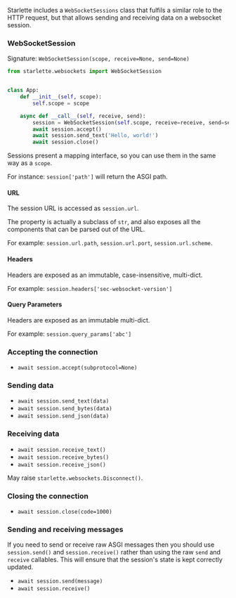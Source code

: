 
Starlette includes a `WebSocketSessions` class that fulfils a similar role
to the HTTP request, but that allows sending and receiving data on a websocket
session.

### WebSocketSession

Signature: `WebSocketSession(scope, receive=None, send=None)`

```python
from starlette.websockets import WebSocketSession


class App:
    def __init__(self, scope):
        self.scope = scope

    async def __call__(self, receive, send):
        session = WebSocketSession(self.scope, receive=receive, send=send)
        await session.accept()
        await session.send_text('Hello, world!')
        await session.close()
```

Sessions present a mapping interface, so you can use them in the same
way as a `scope`.

For instance: `session['path']` will return the ASGI path.

#### URL

The session URL is accessed as `session.url`.

The property is actually a subclass of `str`, and also exposes all the
components that can be parsed out of the URL.

For example: `session.url.path`, `session.url.port`, `session.url.scheme`.

#### Headers

Headers are exposed as an immutable, case-insensitive, multi-dict.

For example: `session.headers['sec-websocket-version']`

#### Query Parameters

Headers are exposed as an immutable multi-dict.

For example: `session.query_params['abc']`

### Accepting the connection

* `await session.accept(subprotocol=None)`

### Sending data

* `await session.send_text(data)`
* `await session.send_bytes(data)`
* `await session.send_json(data)`

### Receiving data

* `await session.receive_text()`
* `await session.receive_bytes()`
* `await session.receive_json()`

May raise `starlette.websockets.Disconnect()`.

### Closing the connection

* `await session.close(code=1000)`

### Sending and receiving messages

If you need to send or receive raw ASGI messages then you should use
`session.send()` and `session.receive()` rather than using the raw `send` and
`receive` callables. This will ensure that the session's state is kept
correctly updated.

* `await session.send(message)`
* `await session.receive()`
